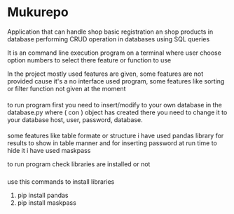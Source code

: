 # Mukurepo
Application that can handle shop basic registration an shop products in database performing CRUD operation in databases 
using SQL queries

It is an command line execution program on a terminal where user choose option numbers to select there feature or function to use

In the project mostly used features are given, some features are not provided cause it's a no interface used program, some features like sorting
or filter function not given at the moment

####
to run program first you need to insert/modify to your own database in the database.py where ( con ) object has 
created there you need to change it to your database host, user, password, database.

####
some features like table formate or structure i have used pandas library for results to show in table manner
and for inserting password at run time to hide it i have used maskpass 

to run program check libraries are installed or not
###

use this commands to install libraries
1. pip install pandas
2. pip install maskpass


